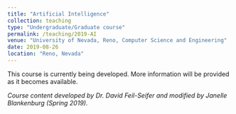 ```yaml
---
title: "Artificial Intelligence"
collection: teaching
type: "Undergraduate/Graduate course"
permalink: /teaching/2019-AI
venue: "University of Nevada, Reno, Computer Science and Engineering"
date: 2019-08-26
location: "Reno, Nevada"
---
```


This course is currently being developed. More information will be provided as it becomes available. 

_Course content developed by Dr. David Feil-Seifer and modified by Janelle Blankenburg (Spring 2019)._
